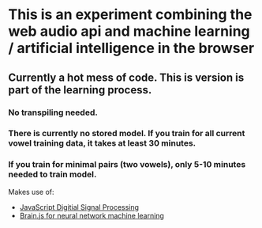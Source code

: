 # This is an experiment combining the web audio api and machine learning / artificial intelligence in the browser

## Currently a hot mess of code. This is version is part of the learning process.

### No transpiling needed.

### There is currently no stored model. If you train for all current vowel training data, it takes at least 30 minutes.
### If you train for minimal pairs (two vowels), only 5-10 minutes needed to train model.

Makes use of:

* [JavaScript Digitial Signal Processing](https://github.com/corbanbrook/dsp.js/)
* [Brain.js for neural network machine learning](https://github.com/BrainJS/brain.js)
